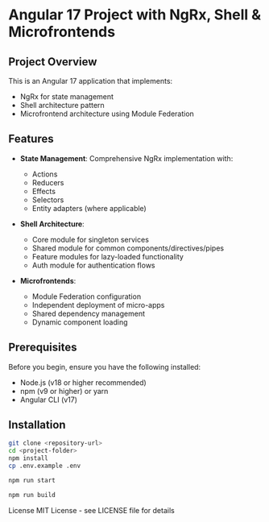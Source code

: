 # Angular 17 Project with NgRx, Shell & Microfrontends

## Project Overview

This is an Angular 17 application that implements:
- NgRx for state management
- Shell architecture pattern
- Microfrontend architecture using Module Federation

## Features

- **State Management**: Comprehensive NgRx implementation with:
  - Actions
  - Reducers
  - Effects
  - Selectors
  - Entity adapters (where applicable)

- **Shell Architecture**:
  - Core module for singleton services
  - Shared module for common components/directives/pipes
  - Feature modules for lazy-loaded functionality
  - Auth module for authentication flows

- **Microfrontends**:
  - Module Federation configuration
  - Independent deployment of micro-apps
  - Shared dependency management
  - Dynamic component loading

## Prerequisites

Before you begin, ensure you have the following installed:
- Node.js (v18 or higher recommended)
- npm (v9 or higher) or yarn
- Angular CLI (v17)

## Installation

```bash
git clone <repository-url>
cd <project-folder>
npm install
cp .env.example .env

npm run start

npm run build
```


License
MIT License - see LICENSE file for details
